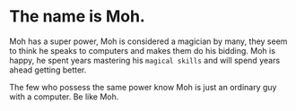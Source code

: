 <!-- ### Hi there 👋 -->

<!--
**juniorbuba/juniorbuba** is a ✨ _special_ ✨ repository because its `README.md` (this file) appears on your GitHub profile.

Here are some ideas to get you started:

- 🔭 I’m currently working on ...
- 🌱 I’m currently learning ...
- 👯 I’m looking to collaborate on ...
- 🤔 I’m looking for help with ...
- 💬 Ask me about ...
- 📫 How to reach me: ...
- 😄 Pronouns: ...
- ⚡ Fun fact: ...
-->

# The name is Moh.

Moh has a super power, Moh is considered a magician by many, they seem to think he speaks to computers and makes them do his bidding. Moh is happy, he spent years mastering his ```magical skills``` and will spend years ahead getting better.

The few who possess the same power know Moh is just an ordinary guy with a computer. 
Be like Moh.